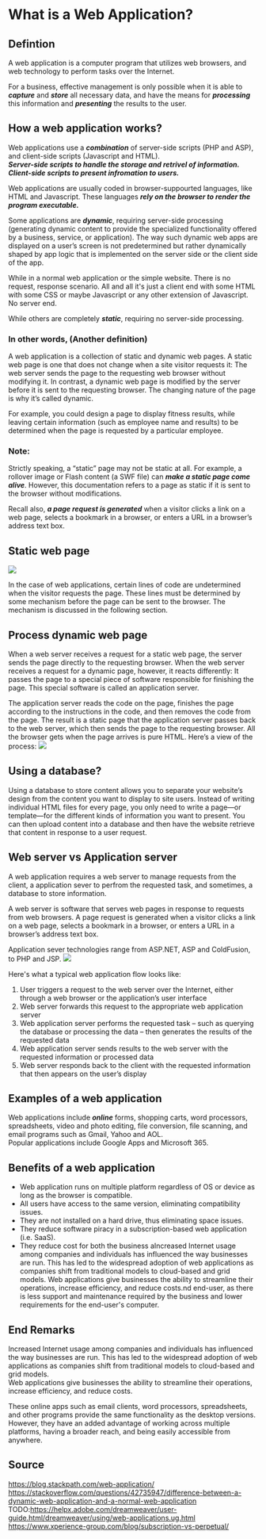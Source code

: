 # What is a Web Application?

## Defintion
A web application is a computer program that utilizes web browsers, and web technology to perform tasks over the Internet.

For a business, effective management is only possible when it is able to ***capture*** and ***store*** all necessary data,
and have the means for ***processing*** this information and ***presenting*** the results to the user.


## How a web application works?
Web applications use a ***combination*** of server-side scripts (PHP and ASP), and client-side scripts (Javascript and HTML). \
***Server-side scripts to handle the storage and retrivel of information.*** 
***Client-side scripts to present infromation to users.*** 

Web applications are usually coded in browser-suppourted languages, like HTML and Javascript. 
These languages ***rely on the browser to render the program executable.*** 

Some applications are ***dynamic***, requiring server-side processing (generating dynamic content to provide the specialized functionality offered by a business, service, or application).
The way such dynamic web apps are displayed on a user’s screen is not predetermined but rather dynamically shaped by app logic that is implemented on the server side or the client side of the app.

While in a normal web application or the simple website. There is no request, response scenario. All and all it's just a client end with some HTML with some CSS or maybe Javascript or any other extension of Javascript. No server end.

While others are completely ***static***, requiring no server-side processing.

### In other words, (Another definition) 
A web application is a collection of static and dynamic web pages. A static web page is one that does not change when a site visitor requests it: The web server sends the page to the requesting web browser without modifying it. In contrast, a dynamic web page is modified by the server before it is sent to the requesting browser. The changing nature of the page is why it’s called dynamic.

For example, you could design a page to display fitness results, while leaving certain information (such as employee name and results) to be determined when the page is requested by a particular employee.

### Note:
Strictly speaking, a “static” page may not be static at all. For example, a rollover image or Flash content (a SWF file) can ***make a static page come alive***. However, this documentation refers to a page as static if it is sent to the browser without modifications. 

Recall also, ***a page request is generated*** when a visitor clicks a link on a web page, selects a bookmark in a browser, or enters a URL in a browser’s address text box. 

## Static web page
![](images/im4.png)

In the case of web applications, certain lines of code are undetermined when the visitor requests the page. These lines must be determined by some mechanism before the page can be sent to the browser. The mechanism is discussed in the following section.


## Process dynamic web page
When a web server receives a request for a static web page, the server sends the page directly to the requesting browser. When the web server receives a request for a dynamic page, however, it reacts differently: It passes the page to a special piece of software responsible for finishing the page. This special software is called an application server.

The application server reads the code on the page, finishes the page according to the instructions in the code, and then removes the code from the page. The result is a static page that the application server passes back to the web server, which then sends the page to the requesting browser. All the browser gets when the page arrives is pure HTML. Here’s a view of the process:
![](images/im5.png)


## Using a database? 
Using a database to store content allows you to separate your website’s design from the content you want to display to site users. 
Instead of writing individual HTML files for every page, you only need to write a page—or template—for the different kinds of information you want to present. 
You can then upload content into a database and then have the website retrieve that content in response to a user request. 

## Web server vs Application server
A web application requires a web server to manage requests from the client, a application sever to perfrom the requested task, and sometimes, a database to store information. 

A web server is software that serves web pages in response to requests from web browsers. 
A page request is generated when a visitor clicks a link on a web page, selects a bookmark in a browser, or enters a URL in a browser’s address text box. 

Application sever technologies range from ASP.NET, ASP and ColdFusion, to PHP and JSP.
![](images/im3.png)

Here's what a typical web application flow looks like: 
1. User triggers a request to the web server over the Internet, either through a web browser or the application’s user interface
2. Web server forwards this request to the appropriate web application server
3. Web application server performs the requested task – such as querying the database or processing the data – then generates the results of the requested data
4. Web application server sends results to the web server with the requested information or processed data
5. Web server responds back to the client with the requested information that then appears on the user’s display

## Examples of a web application
Web applications include ***online*** forms, shopping carts, word processors, spreadsheets, video and photo editing, file conversion, file scanning, and email programs such as Gmail, Yahoo and AOL. \
Popular applications include Google Apps and Microsoft 365.

## Benefits of a web application
- Web application runs on multiple platform regardless of OS or device as long as the browser is compatible.
- All users have access to the same version, eliminating compatibility issues.
- They are not installed on a hard drive, thus eliminating space issues.
- They reduce software piracy in a subscription-based web application (i.e. SaaS).
- They reduce cost for both the business aIncreased Internet usage among companies and individuals has influenced the way businesses are run. This has led to the widespread adoption of web applications as companies shift from traditional models to cloud-based and grid models. Web applications give businesses the ability to streamline their operations, increase efficiency, and reduce costs.nd end-user, as there is less support and maintenance required by the business and lower requirements for the end-user's computer.

## End Remarks
Increased Internet usage among companies and individuals has influenced the way businesses are run. This has led to the widespread adoption of web applications as companies shift from traditional models to cloud-based and grid models.\
Web applications give businesses the ability to streamline their operations, increase efficiency, and reduce costs. 

These online apps such as email clients, word processors, spreadsheets, and other programs provide the same functionality as the desktop versions. However, they have an added advantage of working across multiple platforms, having a broader reach, and being easily accessible from anywhere.


## Source
https://blog.stackpath.com/web-application/
https://stackoverflow.com/questions/42735947/difference-between-a-dynamic-web-application-and-a-normal-web-application \
TODO:https://helpx.adobe.com/dreamweaver/user-guide.html/dreamweaver/using/web-applications.ug.html \
https://www.xperience-group.com/blog/subscription-vs-perpetual/



